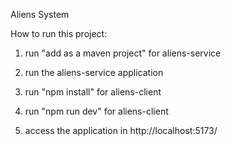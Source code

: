 Aliens System



How to run this project:

1. run "add as a maven project" for aliens-service
2. run the aliens-service application

3. run "npm install" for aliens-client
4. run "npm run dev" for aliens-client
5. access the application in http://localhost:5173/
      
